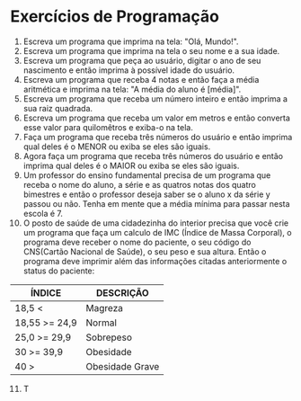 # Exercícios de Programação
 1. Escreva um programa que imprima na tela: "Olá, Mundo!".
 2. Escreva um programa que imprima na tela o seu nome e a sua idade.
 3. Escreva um programa que peça ao usuário, digitar o ano de seu nascimento e então imprima à possível idade do usuário.
 4. Escreva um programa que receba 4 notas e então faça a média aritmética e imprima na tela: "A média do aluno é [média]".
 5. Escreva um programa que receba um número inteiro e então imprima a sua raiz quadrada.
 6. Escreva um programa que receba um valor em metros e então converta esse valor para quilomêtros e exiba-o na tela.
 7. Faça um programa que receba três números do usuário e então imprima qual deles é o MENOR ou exiba se eles são iguais.
 8. Agora faça um programa que receba três números do usuário e então imprima qual deles é o MAIOR ou exiba se eles são iguais.
 9. Um professor do ensino fundamental precisa de um programa que receba o nome do aluno, a série e as quatros notas dos quatro bimestres e então o professor deseja saber se o aluno x da série y passou ou não. Tenha em mente que a média mínima para passar nesta escola é 7.
 10. O posto de saúde de uma cidadezinha do interior precisa que você crie um programa que faça um calculo de IMC (Índice de Massa Corporal), o programa deve receber o nome do paciente, o seu código do CNS(Cartão Nacional de Saúde), o seu peso e sua altura. Então o programa deve imprimir além das informações citadas anteriormente o status do paciente:

| ÍNDICE        | DESCRIÇÃO         |
|---------------|-------------------|
| 18,5 <        | Magreza           |
| 18,55 >= 24,9 | Normal            |
| 25,0 >= 29,9  | Sobrepeso         |
| 30 >= 39,9    | Obesidade         |
| 40 >          | Obesidade Grave   |

 11. T
